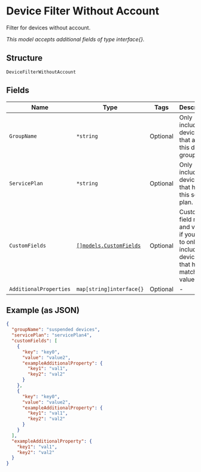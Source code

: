 
# Device Filter Without Account

Filter for devices without account.

*This model accepts additional fields of type interface{}.*

## Structure

`DeviceFilterWithoutAccount`

## Fields

| Name | Type | Tags | Description |
|  --- | --- | --- | --- |
| `GroupName` | `*string` | Optional | Only include devices that are in this device group. |
| `ServicePlan` | `*string` | Optional | Only include devices that have this service plan. |
| `CustomFields` | [`[]models.CustomFields`](../../doc/models/custom-fields.md) | Optional | Custom field names and values, if you want to only include devices that have matching values. |
| `AdditionalProperties` | `map[string]interface{}` | Optional | - |

## Example (as JSON)

```json
{
  "groupName": "suspended devices",
  "servicePlan": "servicePlan4",
  "customFields": [
    {
      "key": "key0",
      "value": "value2",
      "exampleAdditionalProperty": {
        "key1": "val1",
        "key2": "val2"
      }
    },
    {
      "key": "key0",
      "value": "value2",
      "exampleAdditionalProperty": {
        "key1": "val1",
        "key2": "val2"
      }
    }
  ],
  "exampleAdditionalProperty": {
    "key1": "val1",
    "key2": "val2"
  }
}
```

